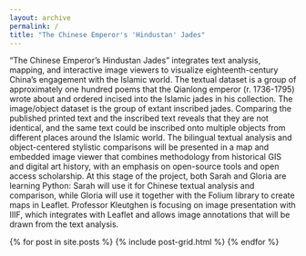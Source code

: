 ```yaml
---
layout: archive
permalink: /
title: "The Chinese Emperor's 'Hindustan' Jades"
---
```

<p>
“The Chinese Emperor’s Hindustan Jades” integrates text analysis, mapping, and interactive
 image viewers to visualize eighteenth-century China’s engagement with the Islamic world. 
 The textual dataset is a group of approximately one hundred poems that the Qianlong emperor
 (r. 1736-1795) wrote about and ordered incised into the Islamic jades in his collection. The
 image/object dataset is the group of extant inscribed jades. Comparing the published printed 
 text and the inscribed text reveals that they are not identical, and the same text could be 
 inscribed onto multiple objects from different places around the Islamic world. The bilingual 
 textual analysis and object-centered stylistic comparisons will be presented in a map and 
 embedded image viewer that combines methodology from historical GIS and digital art history, 
 with an emphasis on open-source tools and open access scholarship. At this stage of the project, 
 both Sarah and Gloria are learning Python: Sarah will use it for Chinese textual analysis and 
 comparison, while Gloria will use it together with the Folium library to create maps in Leaflet. 
 Professor Kleutghen is focusing on image presentation with IIIF, which integrates with Leaflet 
 and allows image annotations that will be drawn from the text analysis.
</p>

<div class="tiles">
{% for post in site.posts %}
	{% include post-grid.html %}
{% endfor %}
</div><!-- /.tiles -->